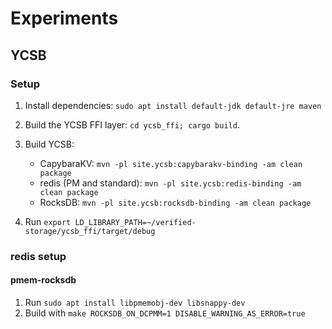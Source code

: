 # Experiments

## YCSB
### Setup
1. Install dependencies: `sudo apt install default-jdk default-jre maven`
2. Build the YCSB FFI layer: `cd ycsb_ffi; cargo build`.
3. Build YCSB:
    - CapybaraKV: `mvn -pl site.ycsb:capybarakv-binding -am clean package`
    - redis (PM and standard): `mvn -pl site.ycsb:redis-binding -am clean package`
    - RocksDB: `mvn -pl site.ycsb:rocksdb-binding -am clean package`

3. Run `export LD_LIBRARY_PATH=~/verified-storage/ycsb_ffi/target/debug`

### redis setup
<!-- 1. Clone `git@github.com:redis/redis.git`
2. Install dependencies: `sudo apt install tcl`
3. `cd redis` and run `make` -->

#### pmem-rocksdb
1. Run `sudo apt install libpmemobj-dev libsnappy-dev`
2. Build with `make ROCKSDB_ON_DCPMM=1 DISABLE_WARNING_AS_ERROR=true`

<!-- ### redis setup
1. Clone `git@github.com:redis/redis.git`
2. Install dependencies: `sudo apt install tcl`
3. `cd redis` and run `make`

### RockSDB setup
RocksDB requires no additional setup; everything is handled by the YCSB RocksDB client.

### Running experiments
In `YCSB/`:
1. `./bin/ycsb load capybarakv -s -P workloads/workloada`
2. RocksDB: 
    1. Create a directory `~/rocksdb_files` to store the database's files.
    2. Run `./bin/ycsb load rocksdb -s -P workloads/workloada -p rocksdb.dir=~/rocksdb_files -p rocksdb.allow_mmap_reads=true -p rocksdb.allow_mmap_writes=true`
        - I think allowing `mmap` reads and writes will make the DBs behave more similarly to each other
3. redis: 
    1. Create `~/redis_files` to store the database's files.
    2. Start redis with `cd redis/src; ./redis-server --dir ~/redis_files` and take note of the port, usually 6379 (or specify one to use by adding `--port <port>` to the `redis-server` command).
    2. In a different terminal, `cd YCSB` and run `./bin/ycsb load redis -s -P workloads/workloada -p "redis.host=localhost" -p "redis.port=<port>"` 

### YCSB script
The `run_ycsb.sh` script runs all YCSB workloads that are supported by our KV store (i.e., all that don't include `scan` operations) with the options described above on a given KV store. Note that you still need to manually start a redis server before running this script on redis. The script expects the exact setup described in the Running Experiments section. -->